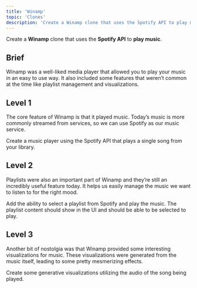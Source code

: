 ```yaml
---
title: 'Winamp'
topic: 'Clones'
description: 'Create a Winamp clone that uses the Spotify API to play music.'
---
```

Create a <strong className="color-blue">Winamp</strong> clone that uses the <strong className="color-purple">Spotify API</strong> to <strong className="color-purple">play music</strong>.

## Brief

Winamp was a well-liked media player that allowed you to play your music in an easy to use way. It also included some features that weren’t common at the time like playlist management and visualizations.

## Level 1

The core feature of Winamp is that it played music. Today’s music is more commonly streamed from services, so we can use Spotify as our music service.

Create a music player using the Spotify API that plays a single song from your library.

## Level 2

Playlists were also an important part of Winamp and they’re still an incredibly useful feature today. It helps us easily manage the music we want to listen to for the right mood.

Add the ability to select a playlist from Spotify and play the music. The playlist content should show in the UI and should be able to be selected to play.

## Level 3

Another bit of nostolgia was that Winamp provided some interesting visualizations for music. These visualizations were generated from the music itself, leading to some pretty mesmerizing effects.

Create some generative visualizations utilizing the audio of the song being played.


